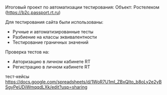 Итоговый проект по автоматизации тестирования:
Объект: Ростелеком (https://b2c.passport.rt.ru)

Для тестирования сайта были использованы:
- Ручные и автоматизированные тесты
- Разбиение на классы эквивалентности
- Тестирование граничных значений

Проверка тестов на:
- Авторизацию в личном кабинете RT
- Регистрацию в личном кабинете RT


тест-кейсы 
https://docs.google.com/spreadsheets/d/1WoR7U1mI_ZBxQlto_b8oLy2e2yBSgyPeUDiWmqqdLXk/edit?usp=sharing
